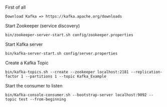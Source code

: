 First of all

    Download Kafka => https://kafka.apache.org/downloads

Start Zookeeper (service discovery)

    bin/zookeeper-server-start.sh config/zookeeper.properties

Start Kafka server

    bin/kafka-server-start.sh config/server.properties

Create a Kafka Topic

    bin/kafka-topics.sh --create --zookeeper localhost:2181 --replication-factor 1 --partitions 1 --topic Kafka_Example

Start the consumer to listen

    bin/Kafka-console-consumer.sh --bootstrap-server localhost:9092 --topic test --from-beginning
